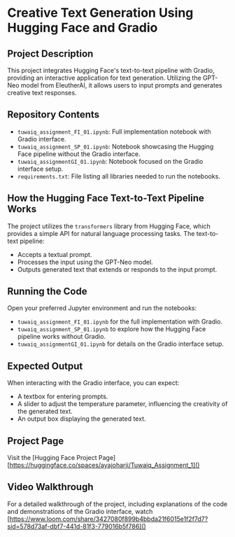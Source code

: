 # Creative Text Generation Using Hugging Face and Gradio

## Project Description
This project integrates Hugging Face's text-to-text pipeline with Gradio, providing an interactive application for text generation. Utilizing the GPT-Neo model from EleutherAI, it allows users to input prompts and generates creative text responses.

## Repository Contents
- `tuwaiq_assignment_FI_01.ipynb`: Full implementation notebook with Gradio interface.
- `tuwaiq_assignment_SP_01.ipynb`: Notebook showcasing the Hugging Face pipeline without the Gradio interface.
- `tuwaiq_assignmentGI_01.ipynb`: Notebook focused on the Gradio interface setup.
- `requirements.txt`: File listing all libraries needed to run the notebooks.

## How the Hugging Face Text-to-Text Pipeline Works
The project utilizes the `transformers` library from Hugging Face, which provides a simple API for natural language processing tasks. The text-to-text pipeline:
- Accepts a textual prompt.
- Processes the input using the GPT-Neo model.
- Outputs generated text that extends or responds to the input prompt.

## Running the Code
Open your preferred Jupyter environment and run the notebooks:
- `tuwaiq_assignment_FI_01.ipynb` for the full implementation with Gradio.
- `tuwaiq_assignment_SP_01.ipynb` to explore how the Hugging Face pipeline works without Gradio.
- `tuwaiq_assignmentGI_01.ipynb` for details on the Gradio interface setup.

## Expected Output
When interacting with the Gradio interface, you can expect:
- A textbox for entering prompts.
- A slider to adjust the temperature parameter, influencing the creativity of the generated text.
- An output box displaying the generated text.

## Project Page
Visit the [Hugging Face Project Page][https://huggingface.co/spaces/ayajoharji/Tuwaiq_Assignment_1]()
## Video Walkthrough
For a detailed walkthrough of the project, including explanations of the code and demonstrations of the Gradio interface, watch [https://www.loom.com/share/3427080f899b4bbda21f6015e1f2f7d7?sid=578d73af-dbf7-441d-81f3-779016b5f786]()


   
